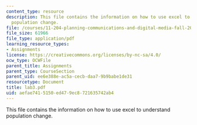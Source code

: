 ```yaml
---
content_type: resource
description: This file contains the information on how to use excel to understand
  population change.
file: /courses/11-204-planning-communications-and-digital-media-fall-2004/aefae7415150ed479ec8721635742ab4_lab3.pdf
file_size: 61966
file_type: application/pdf
learning_resource_types:
- Assignments
license: https://creativecommons.org/licenses/by-nc-sa/4.0/
ocw_type: OCWFile
parent_title: Assignments
parent_type: CourseSection
parent_uid: ee6e388e-ac5a-cecb-daa7-9b9babe1de31
resourcetype: Document
title: lab3.pdf
uid: aefae741-5150-ed47-9ec8-721635742ab4
---
```

This file contains the information on how to use excel to understand population change.